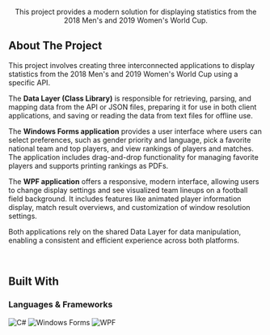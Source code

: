 <p align="center">
    This project provides a modern solution for displaying statistics from the 2018 Men's and 2019 Women's World Cup.
    <!--
    <br />
    <a href="https://github.com/github_username/repo_name"><strong>Explore the docs »</strong></a>
    <br />
    <br />
    <a href="https://github.com/github_username/repo_name">View Demo</a>
    ·
    <a href="https://github.com/github_username/repo_name/issues/new?labels=bug&template=bug-report---.md">Report Bug</a>
    ·
    <a href="https://github.com/github_username/repo_name/issues/new?labels=enhancement&template=feature-request---.md">Request Feature</a>
    -->
</p>

<!-- ABOUT THE PROJECT -->
## About The Project

This project involves creating three interconnected applications to display statistics from the 2018 Men's and 2019 Women's World Cup using a specific API. 

The **Data Layer (Class Library)** is responsible for retrieving, parsing, and mapping data from the API or JSON files, preparing it for use in both client applications, and saving or reading the data from text files for offline use. 

The **Windows Forms application** provides a user interface where users can select preferences, such as gender priority and language, pick a favorite national team and top players, and view rankings of players and matches. The application includes drag-and-drop functionality for managing favorite players and supports printing rankings as PDFs. 

The **WPF application** offers a responsive, modern interface, allowing users to change display settings and see visualized team lineups on a football field background. It includes features like animated player information display, match result overviews, and customization of window resolution settings. 

Both applications rely on the shared Data Layer for data manipulation, enabling a consistent and efficient experience across both platforms.

</br>

## Built With

### Languages & Frameworks
![C#](https://img.shields.io/badge/c%23-%23239120.svg?style=for-the-badge&logo=csharp&logoColor=white)
![Windows Forms](https://img.shields.io/badge/Windows%20Forms-0078D6?style=for-the-badge&logo=windows&logoColor=white)
![WPF](https://img.shields.io/badge/WPF-68217A?style=for-the-badge&logo=windows&logoColor=white)

</br>
